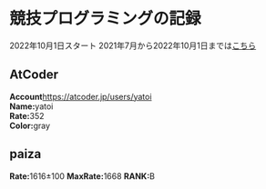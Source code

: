 # 競技プログラミングの記録

2022年10月1日スタート
2021年7月から2022年10月1日までは[こちら](https://github.com/sougo0811/CompetitiveProgramming)

## AtCoder
<b>Account</b>https://atcoder.jp/users/yatoi<br>
<b>Name:</b>yatoi<br>
<b>Rate:</b>352<br>
<b>Color:</b>gray<br>

## paiza
<b>Rate:</b>1616±100
<b>MaxRate:</b>1668
<b>RANK:</b>B